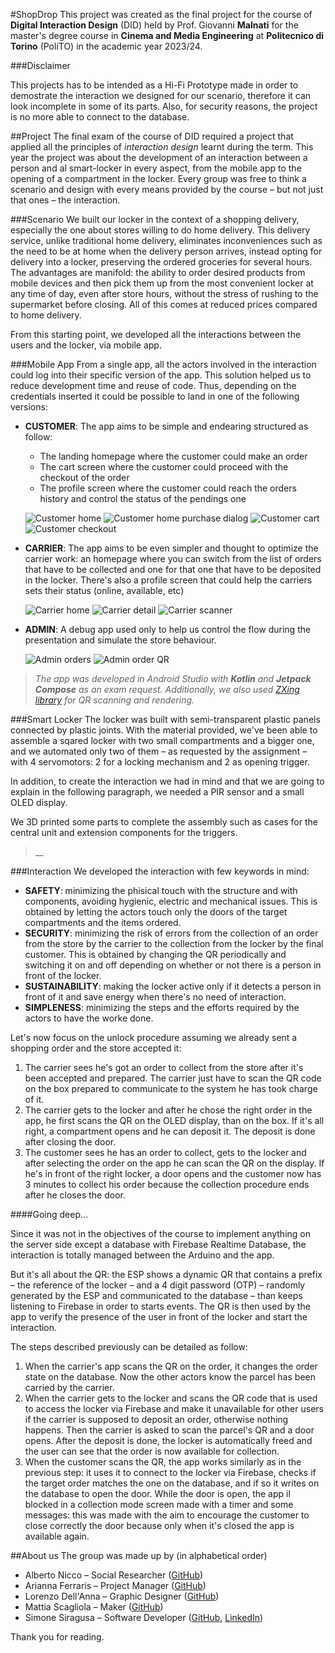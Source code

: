 #ShopDrop
This project was created as the final project for the course of **Digital Interaction Design** (DID) held by Prof. Giovanni **Malnati** for the master's degree course in **Cinema and Media Engineering** at **Politecnico di Torino** (PoliTO) in the academic year 2023/24.

###Disclaimer

This projects has to be intended as a Hi-Fi Prototype made in order to demostrate the interaction we designed for our scenario, therefore it can look incomplete in some of its parts.
Also, for security reasons, the project is no more able to connect to the database.

##Project
The final exam of the course of DID required a project that applied all the principles of _interaction design_ learnt during the term. This year the project was about the development of an interaction between a person and al smart-locker in every aspect, from the mobile app to the opening of a compartment in the locker. Every group was free to think a scenario and design with every means provided by the course – but not just that ones – the interaction.

###Scenario
We built our locker in the context of a shopping delivery, especially the one about stores willing to do home delivery. This delivery service, unlike traditional home delivery, eliminates inconveniences such as the need to be at home when the delivery person arrives, instead opting for delivery into a locker, preserving the ordered groceries for several hours. The advantages are manifold: the ability to order desired products from mobile devices and then pick them up from the most convenient locker at any time of day, even after store hours, without the stress of rushing to the supermarket before closing. All of this comes at reduced prices compared to home delivery.

From this starting point, we developed all the interactions between the users and the locker, via mobile app.

###Mobile App
From a single app, all the actors involved in the interaction could log into their specific version of the app. This solution helped us to reduce development time and reuse of code. Thus, depending on the credentials inserted it could be possible to land in one of the following versions:

* **CUSTOMER**: The app aims to be simple and endearing structured as follow:
	* The landing homepage where the customer could make an order
	* The cart screen where the customer could proceed with the checkout of the order
	* The profile screen where the customer could reach the orders history and control the status of the pendings one

	![Customer home](path "Customer homescreen")	![Customer home purchase dialog](path "Customer home purchase dialog")
	![Customer cart](path "Customer cart")
	![Customer checkout](path "Customer checkout")
	
* **CARRIER**: The app aims to be even simpler and thought to optimize the carrier work: an homepage where you can switch from the list of orders that have to be collected and one for that one that have to be deposited in the locker. There's also a profile screen that could help the carriers sets their status (online, available, etc)

	![Carrier home](path "Carrier home")	![Carrier detail](path "Carrier detail")	![Carrier scanner](path "Carrier scanner")
	
* **ADMIN**: A debug app used only to help us control the flow during the presentation and simulate the store behaviour.

	![Admin orders](path "Admin orders")
	![Admin order QR](path "Admin order QR")

> _The app was developed in Android Studio with **Kotlin** and **Jetpack Compose** as an exam request. Additionally, we also used [ZXing library](https://github.com/zxing/zxing) for QR scanning and rendering._

###Smart Locker
The locker was built with semi-transparent plastic panels connected by plastic joints. With the material provided, we've been able to assemble a sqared locker with two small compartments and a bigger one, and we automated only two of them – as requested by the assignment – with 4 servomotors: 2 for a locking mechanism and 2 as opening trigger.

In addition, to create the interaction we had in mind and that we are going to explain in the following paragraph, we needed a PIR sensor and a small OLED display.

We 3D printed some parts to complete the assembly such as cases for the central unit and extension components for the triggers.

> __

###Interaction
We developed the interaction with few keywords in mind:

* **SAFETY**: minimizing the phisical touch with the structure and with components, avoiding hygienic, electric and mechanical issues. This is obtained by letting the actors touch only the doors of the target compartments and the items ordered.
* **SECURITY**: minimizing the risk of errors from the collection of an order from the store by the carrier to the collection from the locker by the final customer. This is obtained by changing the QR periodically and switching it on and off depending on whether or not there is a person in front of the locker.
* **SUSTAINABILITY**: making the locker active only if it detects a person in front of it and save energy when there's no need of interaction.
* **SIMPLENESS**: minimizing the steps and the efforts required by the actors to have the worke done.

Let's now focus on the unlock procedure assuming we already sent a shopping order and the store accepted it:

1. The carrier sees he's got an order to collect from the store after it's been accepted and prepared. The carrier just have to scan the QR code on the box prepared to communicate to the system he has took charge of it.
2. The carrier gets to the locker and after he chose the right order in the app, he first scans the QR on the OLED display, than on the box. If it's all right, a compartment opens and he can deposit it. The deposit is done after closing the door.
3. The customer sees he has an order to collect, gets to the locker and after selecting the order on the app he can scan the QR on the display. If he's in front of the right locker, a door opens and the customer now has 3 minutes to collect his order because the collection procedure ends after he closes the door.

####Going deep...

Since it was not in the objectives of the course to implement anything on the server side except a database with Firebase Realtime Database, the interaction is totally managed between the Arduino and the app.

But it's all about the QR: the ESP shows a dynamic QR that contains a prefix – the reference of the locker – and a 4 digit password (OTP) – randomly generated by the ESP and communicated to the database – than keeps listening to Firebase in order to starts events. The QR is then used by the app to verify the presence of the user in front of the locker and start the interaction.

The steps described previously can be detailed as follow:

1. When the carrier's app scans the QR on the order, it changes the order state on the database. Now the other actors know the parcel has been carried by the carrier.
2. When the carrier gets to the locker and scans the QR code that is used to access the locker via Firebase and make it unavailable for other users if the carrier is supposed to deposit an order, otherwise nothing happens. Then the carrier is asked to scan the parcel's QR and a door opens. After the deposit is done, the locker is automatically freed and the user can see that the order is now available for collection.
3. When the customer scans the QR, the app works similarly as in the previous step: it uses it to connect to the locker via Firebase, checks if the target order matches the one on the database, and if so it writes on the database to open the door. While the door is open, the app il blocked in a collection mode screen made with a timer and some messages: this was made with the aim to encourage the customer to close correctly the door because only when it's closed the app is available again.

##About us
The group was made up by (in alphabetical order)

* Alberto Nicco – Social Researcher ([GitHub](https://github.com/albertonicco))
* Arianna Ferraris – Project Manager ([GitHub](https://github.com/ariannaferraris))
* Lorenzo Dell'Anna – Graphic Designer ([GitHub](https://github.com/Static65))
* Mattia Scagliola – Maker ([GitHub](https://github.com/JoJoJoJoestar))
* Simone Siragusa – Software Developer ([GitHub](https://github.com/srgsmn), [LinkedIn](www.linkedin.com/in/simone-siragusa))


Thank you for reading.
